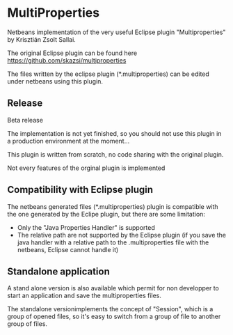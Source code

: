 # MultiProperties
Netbeans implementation of the very useful Eclipse plugin "Multiproperties" by Krisztián Zsolt Sallai.

The original Eclipse plugin can be found here https://github.com/skazsi/multiproperties

The files written by the eclipse plugin (*.multiproperties) can be edited under
netbeans using this plugin.

## Release
Beta release

The implementation is not yet finished, so you should not use this plugin in a
production environment at the moment...

This plugin is written from scratch, no code sharing with the original plugin.

Not every features of the orginal plugin is implemented

## Compatibility with Eclipse plugin
The netbeans generated files (*.multiproperties) plugin is compatible with the one
generated by the Eclipe plugin, but there are some limitation:

- Only the "Java Properties Handler" is supported
- The relative path are not supported by the Eclipse plugin (if you save the
  java handler with a relative path to the .multiproperties file with the netbeans, Eclipse cannot handle it)

## Standalone application

A stand alone version is also available which permit for non developper to start
an application and save the multiproperties files.

The standalone versionimplements the concept of "Session", which is a group of opened
files, so it's easy to switch from a group of file to another group of files.